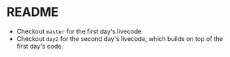 # README
- Checkout `master` for the first day's livecode.
- Checkout `day2` for the second day's livecode, which builds on top of the first day's code.
